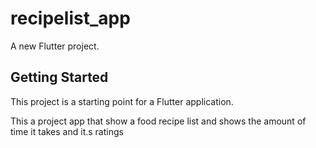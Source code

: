 # recipelist_app

A new Flutter project.

## Getting Started

This project is a starting point for a Flutter application.

This a project app that show a food recipe list and shows the amount of time it takes and it.s ratings

